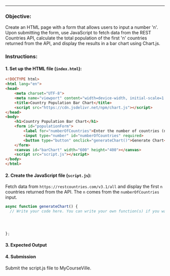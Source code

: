 ---

### Objective:
Create an HTML page with a form that allows users to input a number 'n'. Upon submitting the form, use JavaScript to fetch data from the REST Countries API, calculate the total population of the first 'n' countries returned from the API, and display the results in a bar chart using Chart.js.

### Instructions:

#### 1. Set up the HTML file (`index.html`):
```html
<!DOCTYPE html>
<html lang="en">
<head>
    <meta charset="UTF-8">
    <meta name="viewport" content="width=device-width, initial-scale=1.0">
    <title>Country Population Bar Chart</title>
    <script src="https://cdn.jsdelivr.net/npm/chart.js"></script>
</head>
<body>
    <h1>Country Population Bar Chart</h1>
    <form id="populationForm">
        <label for="numberOfCountries">Enter the number of countries (n):</label>
        <input type="number" id="numberOfCountries" required>
        <button type="button" onclick="generateChart()">Generate Chart</button>
    </form>
    <canvas id="barChart" width="600" height="400"></canvas>
    <script src="script.js"></script>
</body>
</html>
```

#### 2. Create the JavaScript file (`script.js`):

Fetch data from `https://restcountries.com/v3.1/all` and display the first `n` countries returned from the API. The `n` comes from the `numberOfCountries` input.

```javascript
async function generateChart() {
  // Write your code here. You can write your own function(s) if you want.




};
```
#### 3. Expected Output


#### 4. Submission

Submit the script.js file to MyCourseVille.